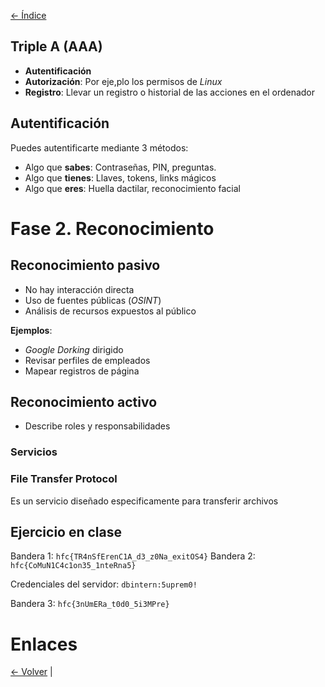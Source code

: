 [<- Índice](../Pentesting.md)
## Triple A (AAA)

- **Autentificación**
- **Autorización**: Por eje,plo los permisos de *Linux*
- **Registro**: Llevar un registro o historial de las acciones en el ordenador

## Autentificación

Puedes autentificarte mediante 3 métodos:

- Algo que **sabes**: Contraseñas, PIN, preguntas.
- Algo que **tienes**: Llaves, tokens, links mágicos
- Algo que **eres**: Huella dactilar, reconocimiento facial

# Fase 2. Reconocimiento

## Reconocimiento pasivo

- No hay interacción directa
- Uso de fuentes públicas (*OSINT*)
- Análisis de recursos expuestos al público

**Ejemplos**:
- *Google Dorking* dirigido
- Revisar perfiles de empleados
- Mapear registros de página

## Reconocimiento activo

- Describe roles y responsabilidades

### Servicios

### File Transfer Protocol

Es un servicio diseñado especificamente para transferir archivos

## Ejercicio en clase

Bandera 1: `hfc{TR4nSfErenC1A_d3_z0Na_exitOS4}`
Bandera 2: `hfc{CoMuN1C4c1on35_1nteRna5}`

Credenciales del servidor: `dbintern:5uprem0!`

Bandera 3: `hfc{3nUmERa_t0d0_5i3MPre}`

# Enlaces

[<- Volver](HFC13_09_2024.md) | 